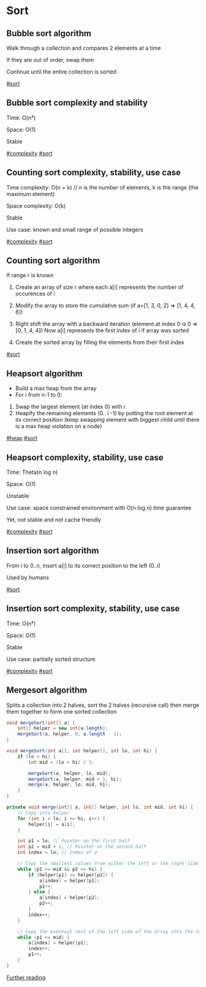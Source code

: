 # Sort

## Bubble sort algorithm

Walk through a collection and compares 2 elements at a time

If they are out of order, swap them

Continue until the entire collection is sorted

[#sort](sort.md)

## Bubble sort complexity and stability

Time: O(n²)

Space: O(1)

Stable

[#complexity](complexity.md) [#sort](sort.md)

## Counting sort complexity, stability, use case

Time complexity: O(n + k) // n is the number of elements, k is the range (the maximum element)

Space complexity: O(k)

Stable

Use case: known and small range of possible integers

[#complexity](complexity.md) [#sort](sort.md)

## Counting sort algorithm

If range r is known

1) Create an array of size r where each a[i] represents the number of occurences of i

2) Modify the array to store the cumulative sum (if a=[1, 3, 0, 2] => [1, 4, 4, 6])

3) Right shift the array with a backward iteration (element at index 0 is 0 => [0, 1, 4, 4])
Now a[i] represents the first index of i if array was sorted

4) Create the sorted array by filling the elements from their first index

[#sort](sort.md)

## Heapsort algorithm

- Build a max heap from the array
- For i from n-1 to 0: 
1. Swap the largest element (at index 0) with i
2. Heapify the remaining elements (0.. i -1) by putting the root element at its correct position (keep swapping element with biggest child until there is a max heap violation on a node)

[#heap](heap.md) [#sort](sort.md)

## Heapsort complexity, stability, use case

Time: Theta(n log n)

Space: O(1)

Unstable

Use case: space constrained environment with O(n log n) time guarantee

Yet, not stable and not cache friendly

[#complexity](complexity.md) [#sort](sort.md)

## Insertion sort algorithm

From i to 0..n, insert a[i] to its correct position to the left (0..i)

Used by humans

[#sort](sort.md)

## Insertion sort complexity, stability, use case

Time: O(n²)

Space: O(1)

Stable

Use case: partially sorted structure

[#complexity](complexity.md) [#sort](sort.md)

## Mergesort algorithm

Splits a collection into 2 halves, sort the 2 halves (recursive call) then merge them together to form one sorted collection

```java
void mergeSort(int[] a) {
	int[] helper = new int[a.length];
	mergeSort(a, helper, 0, a.length - 1);
}

void mergeSort(int a[], int helper[], int lo, int hi) {
	if (lo < hi) {
		int mid = (lo + hi) / 2;

		mergeSort(a, helper, lo, mid);
		mergeSort(a, helper, mid + 1, hi);
		merge(a, helper, lo, mid, hi);
	}
}

private void merge(int[] a, int[] helper, int lo, int mid, int hi) {
	// Copy into helper
	for (int i = lo; i <= hi; i++) {
		helper[i] = a[i];
	}

	int p1 = lo; // Pointer on the first half
	int p2 = mid + 1; // Pointer on the second half
	int index = lo; // Index of a

	// Copy the smallest values from either the left or the right side back to the original array
	while (p1 <= mid && p2 <= hi) {
		if (helper[p1] <= helper[p2]) {
			a[index] = helper[p1];
			p1++;
		} else {
			a[index] = helper[p2];
			p2++;
		}
		index++;
	}

	// Copy the eventual rest of the left side of the array into the target array
	while (p1 <= mid) {
		a[index] = helper[p1];
		index++;
		p1++;
	}
}
```

[Further reading](https://medium.com/omarelgabrys-blog/dynamic-connectivity-problem-9460f3dff2c6)